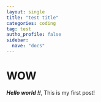 ```yaml
---
layout: single
title: "test title"
categories: coding
tag: test 
autho_profile: false
sidebar:
  nave: "docs"
---
```


# WOW

***Hello world !!***, This is my first post!

